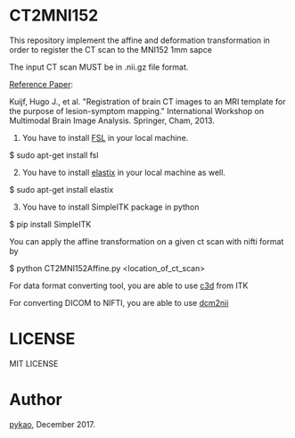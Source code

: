 # CT2MNI152 

This repository implement the affine and deformation transformation in order to register the CT scan to the MNI152 1mm sapce

The input CT scan MUST be in .nii.gz file format.

[Reference Paper](https://link.springer.com/content/pdf/10.1007%2F978-3-319-02126-3_12.pdf): 

Kuijf, Hugo J., et al. "Registration of brain CT images to an MRI template for the purpose of lesion-symptom mapping." International Workshop on Multimodal Brain Image Analysis. Springer, Cham, 2013.

1. You have to install [FSL](https://fsl.fmrib.ox.ac.uk/fsl/fslwiki) in your local machine. 

$ sudo apt-get install fsl

2. You have to install [elastix](http://elastix.isi.uu.nl/) in your local machine as well.

$ sudo apt-get install elastix

3. You have to install SimpleITK package in python

$ pip install SimpleITK

You can apply the affine transformation on a given ct scan with nifti format by 

$ python CT2MNI152Affine.py <location_of_ct_scan>


For data format converting tool, you are able to use [c3d](http://www.itksnap.org/pmwiki/pmwiki.php?n=Downloads.C3D) from ITK

For converting DICOM to NIFTI, you are able to use [dcm2nii](http://www.cabiatl.com/mricro/mricron/dcm2nii.html)

# LICENSE

MIT LICENSE

# Author

[pykao](https://github.com/pykao/), December 2017.
